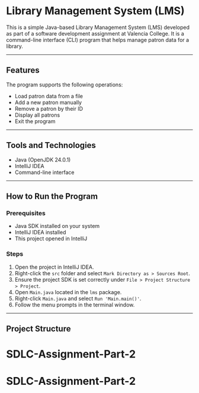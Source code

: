 # Library Management System (LMS)

This is a simple Java-based Library Management System (LMS) developed as part of a software development assignment at Valencia College. It is a command-line interface (CLI) program that helps manage patron data for a library.

---

## Features

The program supports the following operations:

- Load patron data from a file
- Add a new patron manually
- Remove a patron by their ID
- Display all patrons
- Exit the program

---

## Tools and Technologies

- Java (OpenJDK 24.0.1)
- IntelliJ IDEA
- Command-line interface

---

## How to Run the Program

### Prerequisites

- Java SDK installed on your system
- IntelliJ IDEA installed
- This project opened in IntelliJ

### Steps

1. Open the project in IntelliJ IDEA.
2. Right-click the `src` folder and select `Mark Directory as > Sources Root`.
3. Ensure the project SDK is set correctly under `File > Project Structure > Project`.
4. Open `Main.java` located in the `lms` package.
5. Right-click `Main.java` and select `Run 'Main.main()'`.
6. Follow the menu prompts in the terminal window.

---

## Project Structure

# SDLC-Assignment-Part-2
# SDLC-Assignment-Part-2
